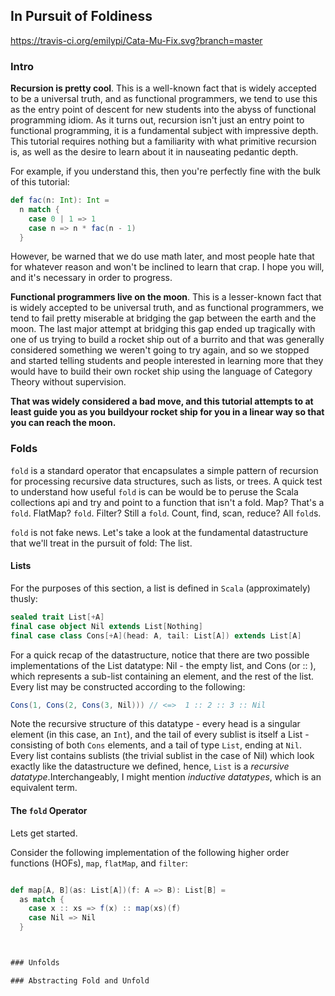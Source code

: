 ## In Pursuit of Foldiness

https://travis-ci.org/emilypi/Cata-Mu-Fix.svg?branch=master

### Intro

**Recursion is pretty cool**. This is a well-known fact that is widely accepted
to be a universal truth, and as functional programmers,
we tend to use this as the entry point of descent for new students into
the abyss of functional programming idiom. As it turns out, recursion
isn't just an entry point to functional programming, it is a fundamental
subject with impressive depth. This tutorial requires nothing but a familiarity
with what primitive recursion is, as well as the desire to learn about
it in nauseating pedantic depth.

For example, if you understand this, then you're perfectly fine with the bulk of this
tutorial:

```scala
def fac(n: Int): Int =
  n match {
    case 0 | 1 => 1
    case n => n * fac(n - 1)
  }
```

However, be warned that we do use math later, and most people hate that for
whatever reason and won't be inclined to learn that crap. I hope you will,
and it's necessary in order to progress.

**Functional programmers live on the moon**. This is a lesser-known fact that is
widely accepted to be universal truth, and as functional programmers, we tend
to fail pretty miserable at bridging the gap between the earth and the moon.
The last major attempt at bridging this gap ended up tragically with one of
us trying to build a rocket ship out of a burrito and that was generally considered
something we weren't going to try again, and so we stopped and started
telling students and people interested in learning more that they would have
to build their own rocket ship using the language of Category Theory without supervision.


**That was widely considered a bad move, and this tutorial attempts to
at least guide you as you buildyour rocket ship for you in a linear way
so that you can reach the moon.**

### Folds

`fold` is a standard operator that encapsulates a simple pattern of
recursion for processing recursive data structures, such as lists, or trees.
A quick test to understand how useful `fold` is can be would be to peruse
the Scala collections api and try and point to a function that isn't a fold.
Map? That's a `fold`. FlatMap? `fold`. Filter? Still a `fold`. Count, find,
scan, reduce? All `fold`s.

`fold` is not fake news. Let's take a look at the fundamental datastructure that
we'll treat in the pursuit of fold: The list.

#### Lists
For the purposes of this section, a list is defined in `Scala` (approximately)
thusly:

```scala
sealed trait List[+A]
final case object Nil extends List[Nothing]
final case class Cons[+A](head: A, tail: List[A]) extends List[A]
```

For a quick recap of the datastructure, notice that there are two possible
implementations of the List datatype: Nil - the empty list, and Cons (or :: ),
which represents a sub-list containing an element, and the rest of the list. Every
list may be constructed according to the following:

```scala
Cons(1, Cons(2, Cons(3, Nil))) // <=>  1 :: 2 :: 3 :: Nil
```
Note the recursive structure of this datatype - every head is a singular element
(in this case, an `Int`), and the tail of every sublist is itself a List -
consisting of both `Cons` elements, and a tail of type `List`, ending at `Nil`.
Every list contains sublists (the trivial sublist in the case of Nil)
which look exactly like the datastructure we defined, hence, `List` is a
 *recursive datatype*.Interchangeably, I might mention *inductive datatypes*,
 which is an equivalent term.

#### The `fold` Operator


Lets get started.

Consider the following implementation of the following higher order functions (HOFs), `map`,
`flatMap`, and `filter`:

```scala

def map[A, B](as: List[A])(f: A => B): List[B] =
  as match {
    case x :: xs => f(x) :: map(xs)(f)
    case Nil => Nil
  }



### Unfolds

### Abstracting Fold and Unfold
